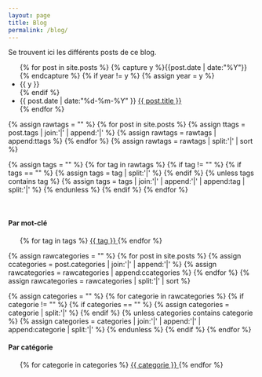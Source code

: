 ```yaml
---
layout: page
title: Blog
permalink: /blog/
---
```


Se trouvent ici les différents posts de ce blog.

<ul class="listing">
{% for post in site.posts %}
  {% capture y %}{{post.date | date:"%Y"}}{% endcapture %}
  {% if year != y %}
    {% assign year = y %}
    <li class="listing-seperator">{{ y }}</li>
  {% endif %}
  <li class="listing-item">
    <time datetime="{{ post.date | date:"%Y-%m-%d" }}">{{ post.date | date:"%d-%m-%Y" }}</time>
    <a href="{{ post.url }}" title="{{ post.title }}">{{ post.title }}</a>
  </li>
{% endfor %}
</ul>


{% assign rawtags = "" %}
{% for post in site.posts %}
	{% assign ttags = post.tags | join:'|' | append:'|' %}
	{% assign rawtags = rawtags | append:ttags %}
{% endfor %}
{% assign rawtags = rawtags | split:'|' | sort %}


{% assign tags = "" %}
{% for tag in rawtags %}
	{% if tag != "" %}
		{% if tags == "" %}
			{% assign tags = tag | split:'|' %}
		{% endif %}
		{% unless tags contains tag %}
			{% assign tags = tags | join:'|' | append:'|' | append:tag | split:'|' %}
		{% endunless %}
	{% endif %}
{% endfor %}

<br>

#### **Par mot-clé**

<ul class="tags">
{% for tag in tags %}
	<a class = "tag" href="/blog/tag/#{{ tag }}"> {{ tag }} </a>
{% endfor %}
</ul>



{% assign rawcategories = "" %}
{% for post in site.posts %}
  {% assign ccategories = post.categories | join:'|' | append:'|' %}
  {% assign rawcategories = rawcategories | append:ccategories %}
{% endfor %}
{% assign rawcategories = rawcategories | split:'|' | sort %}


{% assign categories = "" %}
{% for categorie in rawcategories %}
  {% if categorie != "" %}
    {% if categories == "" %}
      {% assign categories = categorie | split:'|' %}
    {% endif %}
    {% unless categories contains categorie %}
      {% assign categories = categories | join:'|' | append:'|' | append:categorie | split:'|' %}
    {% endunless %}
  {% endif %}
{% endfor %}

#### **Par catégorie**

<ul class="categories">
{% for categorie in categories %}
	<a class = "categorie" href="/blog/categories/#{{ categorie }}"> {{ categorie }} </a>
{% endfor %}
</ul>


